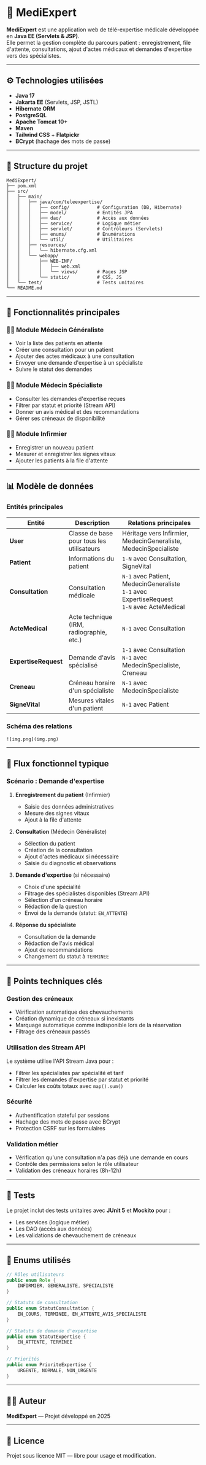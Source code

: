 # 🏥 MediExpert

**MediExpert** est une application web de télé-expertise médicale développée en **Java EE (Servlets & JSP)**.  
Elle permet la gestion complète du parcours patient : enregistrement, file d'attente, consultations, ajout d'actes médicaux et demandes d'expertise vers des spécialistes.

---

## ⚙️ Technologies utilisées

- **Java 17**
- **Jakarta EE** (Servlets, JSP, JSTL)
- **Hibernate ORM**
- **PostgreSQL**
- **Apache Tomcat 10+**
- **Maven**
- **Tailwind CSS** + **Flatpickr**
- **BCrypt** (hachage des mots de passe)

---

## 📁 Structure du projet
```
MediExpert/
├── pom.xml
├── src/
│   ├── main/
│   │   ├── java/com/teleexpertise/
│   │   │   ├── config/          # Configuration (DB, Hibernate)
│   │   │   ├── model/           # Entités JPA
│   │   │   ├── dao/             # Accès aux données
│   │   │   ├── service/         # Logique métier
│   │   │   ├── servlet/         # Contrôleurs (Servlets)
│   │   │   ├── enums/           # Énumérations
│   │   │   └── util/            # Utilitaires
│   │   ├── resources/
│   │   │   └── hibernate.cfg.xml
│   │   └── webapp/
│   │       ├── WEB-INF/
│   │       │   ├── web.xml
│   │       │   └── views/       # Pages JSP
│   │       └── static/          # CSS, JS
│   └── test/                    # Tests unitaires
└── README.md
```

---

## 🧩 Fonctionnalités principales

### 👨‍⚕️ Module Médecin Généraliste
- Voir la liste des patients en attente
- Créer une consultation pour un patient
- Ajouter des actes médicaux à une consultation
- Envoyer une demande d'expertise à un spécialiste
- Suivre le statut des demandes

### 👨‍🔬 Module Médecin Spécialiste
- Consulter les demandes d'expertise reçues
- Filtrer par statut et priorité (Stream API)
- Donner un avis médical et des recommandations
- Gérer ses créneaux de disponibilité

### 👩‍⚕️ Module Infirmier
- Enregistrer un nouveau patient
- Mesurer et enregistrer les signes vitaux
- Ajouter les patients à la file d'attente

---

## 📊 Modèle de données

### Entités principales

| Entité | Description | Relations principales |
|--------|-------------|----------------------|
| **User** | Classe de base pour tous les utilisateurs | Héritage vers Infirmier, MedecinGeneraliste, MedecinSpecialiste |
| **Patient** | Informations du patient | `1-N` avec Consultation, SigneVital |
| **Consultation** | Consultation médicale | `N-1` avec Patient, MedecinGeneraliste<br>`1-1` avec ExpertiseRequest<br>`1-N` avec ActeMedical |
| **ActeMedical** | Acte technique (IRM, radiographie, etc.) | `N-1` avec Consultation |
| **ExpertiseRequest** | Demande d'avis spécialisé | `1-1` avec Consultation<br>`N-1` avec MedecinSpecialiste, Creneau |
| **Creneau** | Créneau horaire d'un spécialiste | `N-1` avec MedecinSpecialiste |
| **SigneVital** | Mesures vitales d'un patient | `N-1` avec Patient |

### Schéma des relations
```
![img.png](img.png)
```

---

## 🔄 Flux fonctionnel typique

### Scénario : Demande d'expertise

1. **Enregistrement du patient** (Infirmier)
    - Saisie des données administratives
    - Mesure des signes vitaux
    - Ajout à la file d'attente

2. **Consultation** (Médecin Généraliste)
    - Sélection du patient
    - Création de la consultation
    - Ajout d'actes médicaux si nécessaire
    - Saisie du diagnostic et observations

3. **Demande d'expertise** (si nécessaire)
    - Choix d'une spécialité
    - Filtrage des spécialistes disponibles (Stream API)
    - Sélection d'un créneau horaire
    - Rédaction de la question
    - Envoi de la demande (statut: `EN_ATTENTE`)

4. **Réponse du spécialiste**
    - Consultation de la demande
    - Rédaction de l'avis médical
    - Ajout de recommandations
    - Changement du statut à `TERMINEE`

---

## 🧠 Points techniques clés

### Gestion des créneaux
- Vérification automatique des chevauchements
- Création dynamique de créneaux si inexistants
- Marquage automatique comme indisponible lors de la réservation
- Filtrage des créneaux passés

### Utilisation des Stream API
Le système utilise l'API Stream Java pour :
- Filtrer les spécialistes par spécialité et tarif
- Filtrer les demandes d'expertise par statut et priorité
- Calculer les coûts totaux avec `map().sum()`

### Sécurité
- Authentification stateful par sessions
- Hachage des mots de passe avec BCrypt
- Protection CSRF sur les formulaires

### Validation métier
- Vérification qu'une consultation n'a pas déjà une demande en cours
- Contrôle des permissions selon le rôle utilisateur
- Validation des créneaux horaires (8h-12h)

---

## 🧪 Tests

Le projet inclut des tests unitaires avec **JUnit 5** et **Mockito** pour :
- Les services (logique métier)
- Les DAO (accès aux données)
- Les validations de chevauchement de créneaux

---

## 📝 Enums utilisés
```java
// Rôles utilisateurs
public enum Role {
    INFIRMIER, GENERALISTE, SPECIALISTE
}

// Statuts de consultation
public enum StatutConsultation {
    EN_COURS, TERMINEE, EN_ATTENTE_AVIS_SPECIALISTE
}

// Statuts de demande d'expertise
public enum StatutExpertise {
    EN_ATTENTE, TERMINEE
}

// Priorités
public enum PrioriteExpertise {
    URGENTE, NORMALE, NON_URGENTE
}
```

---

## 👨‍💻 Auteur

**MediExpert** — Projet développé en 2025

---

## 📝 Licence

Projet sous licence MIT — libre pour usage et modification.